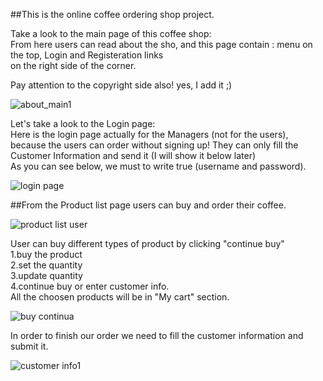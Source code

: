 ##This is the online coffee ordering shop project.

 Take a look to the main <About> page of this coffee shop:<br>
 From here users can read about the sho,
 and this page contain : menu on the top, Login and Registeration links<br>
 on the right side of the corner.<br>
 
 Pay attention to the copyright side also! yes, I add it ;)
 
 ![about_main1](https://user-images.githubusercontent.com/73636880/171741234-546ccd8d-17fa-418f-8911-f0919d532ebb.png)
 
 Let's take a look to the Login page:<br>
 Here is the login page actually for the Managers (not for the users), because the users can order without signing up!
 They can only fill the Customer Information and send it (I will show it below later)<br>
 As you can see below, we must to write true (username and password).
 
 ![login page](https://user-images.githubusercontent.com/73636880/171741777-0d92c027-2540-4e92-b40e-8ddf085a3b59.png)
 
 ##From the Product list page users can buy and order their coffee.
 
 ![product list user](https://user-images.githubusercontent.com/73636880/171743815-86739d98-ac16-4067-b72a-067be9600b2a.png)
 
User can buy different types of product by clicking "continue buy"<br>
 1.buy the product<br>
 2.set the quantity<br>
 3.update quantity<br>
 4.continue buy or enter customer info.<br>
 All the choosen products will be in "My cart" section.
 
 ![buy continua](https://user-images.githubusercontent.com/73636880/171744456-51d20468-a001-4c46-99bf-a5480fe0b7f2.png)

In order to finish our order we need to fill the customer information and submit it.
 
 ![customer info1](https://user-images.githubusercontent.com/73636880/171745835-e940a97c-4083-493a-acdd-8a6936c4517c.png)
 

 
 

 
 
